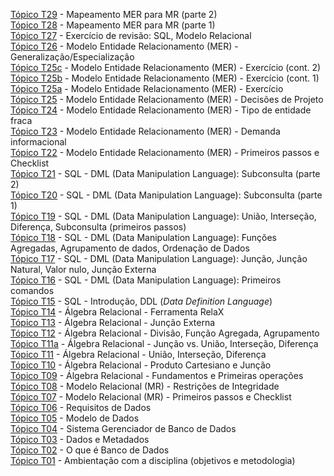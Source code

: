 [Tópico T29](./topico-29.md) - Mapeamento MER para MR (parte 2)<br>
[Tópico T28](./topico-28.md) - Mapeamento MER para MR (parte 1)<br>
[Tópico T27](./topico-27.md) - Exercício de revisão: SQL, Modelo Relacional<br>
[Tópico T26](./topico-26.md) - Modelo Entidade Relacionamento (MER) - Generalização/Especialização<br>
[Tópico T25c](./topico-25c.md) - Modelo Entidade Relacionamento (MER) - Exercício (cont. 2)<br>
[Tópico T25b](./topico-25b.md) - Modelo Entidade Relacionamento (MER) - Exercício (cont. 1)<br>
[Tópico T25a](./topico-25a.md) - Modelo Entidade Relacionamento (MER) - Exercício<br>
[Tópico T25](./topico-25.md) - Modelo Entidade Relacionamento (MER) - Decisões de Projeto<br>
[Tópico T24](./topico-24.md) - Modelo Entidade Relacionamento (MER) - Tipo de entidade fraca<br>
[Tópico T23](./topico-23.md) - Modelo Entidade Relacionamento (MER) - Demanda informacional<br>
[Tópico T22](./topico-22.md) - Modelo Entidade Relacionamento (MER) - Primeiros passos e Checklist<br>
[Tópico T21](./topico-21.md) - SQL - DML (Data Manipulation Language): Subconsulta (parte 2)<br>
[Tópico T20](./topico-20.md) - SQL - DML (Data Manipulation Language): Subconsulta (parte 1)<br>
[Tópico T19](./topico-19.md) - SQL - DML (Data Manipulation Language): União, Interseção, Diferença, Subconsulta (primeiros passos)<br>
[Tópico T18](./topico-18.md) - SQL - DML (Data Manipulation Language): Funções Agregadas, Agrupamento de dados, Ordenação de Dados<br>
[Tópico T17](./topico-17.md) - SQL - DML (Data Manipulation Language): Junção, Junção Natural, Valor nulo, Junção Externa<br>
[Tópico T16](./topico-16.md) - SQL - DML (Data Manipulation Language): Primeiros comandos<br>
[Tópico T15](./topico-15.md) - SQL - Introdução, DDL (_Data Definition Language_)<br>
[Tópico T14](./topico-14.md) - Álgebra Relacional - Ferramenta RelaX<br>
[Tópico T13](./topico-13.md) - Álgebra Relacional - Junção Externa<br>
[Tópico T12](./topico-12.md) - Álgebra Relacional - Divisão, Função Agregada, Agrupamento<br>
[Tópico T11a](./topico-11a.md) - Álgebra Relacional - Junção vs. União, Interseção, Diferença<br>
[Tópico T11](./topico-11.md) - Álgebra Relacional - União, Interseção, Diferença<br>
[Tópico T10](./topico-10.md) - Álgebra Relacional - Produto Cartesiano e Junção<br>
[Tópico T09](./topico-09.md) - Álgebra Relacional - Fundamentos e Primeiras operações<br>
[Tópico T08](./topico-08.md) - Modelo Relacional (MR) - Restrições de Integridade<br>
[Tópico T07](./topico-07.md) - Modelo Relacional (MR) - Primeiros passos e Checklist<br>
[Tópico T06](./topico-06.md) - Requisitos de Dados<br>
[Tópico T05](./topico-05.md) - Modelo de Dados<br>
[Tópico T04](./topico-04.md) - Sistema Gerenciador de Banco de Dados<br>
[Tópico T03](./topico-03.md) - Dados e Metadados<br>
[Tópico T02](./topico-02.md) - O que é Banco de Dados<br>
[Tópico T01](./topico-01.md) - Ambientação com a disciplina (objetivos e metodologia)<br>
